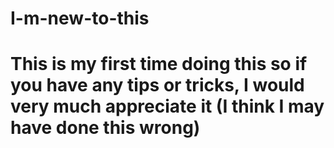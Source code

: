 # I-m-new-to-this
# This is my first time doing this so if you have any tips or tricks, I would very much appreciate it (I think I may have done this wrong)
